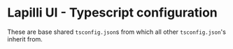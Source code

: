 # Lapilli UI - Typescript configuration

These are base shared `tsconfig.json`s from which all other `tsconfig.json`'s inherit from.

